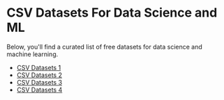 # CSV Datasets For Data Science and ML

<p>Below, you'll find a curated list of free datasets for data science and machine learning.</p>

<ul>
<li><a href="https://github.com/manjunath5496/CSV-Datasets_1/">CSV Datasets 1</a></li>
<li><a href="https://github.com/manjunath5496/CSV-Datasets_2/">CSV Datasets 2</a></li>
<li><a href="https://github.com/manjunath5496/CSV-Datasets_3/">CSV Datasets 3</a></li>
<li><a href="https://github.com/manjunath5496/CSV-Datasets_4/">CSV Datasets 4</a></li>
</ul>
